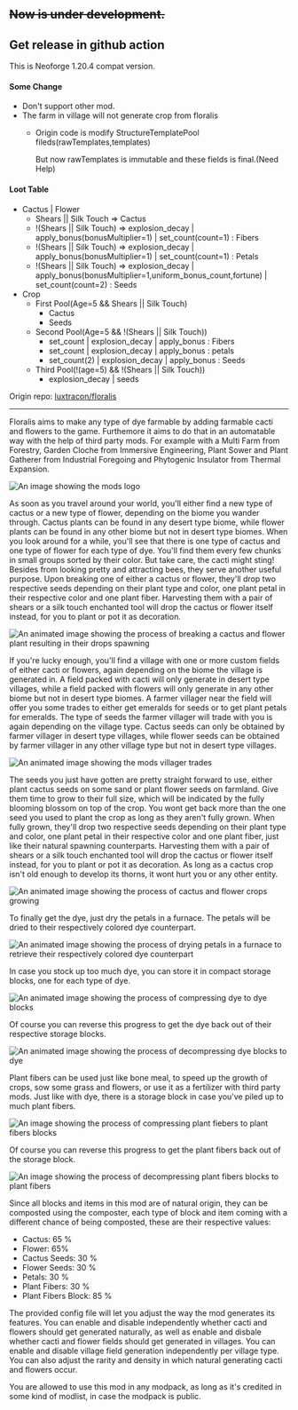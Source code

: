 ## ~~Now is under development.~~
## Get release in github action

This is Neoforge 1.20.4 compat version.

#### Some Change
* Don't support other mod.
* The farm in village will not generate crop from floralis
  * Origin code is modify StructureTemplatePool fileds(rawTemplates,templates)
  
    But now rawTemplates is immutable and these fields is final.(Need Help)
#### Loot Table
* Cactus | Flower
  * Shears || Silk Touch => Cactus
  * !(Shears || Silk Touch) => explosion_decay | apply_bonus(bonusMultiplier=1) | set_count(count=1) : Fibers
  * !(Shears || Silk Touch) => explosion_decay | apply_bonus(bonusMultiplier=1) | set_count(count=1) : Petals
  * !(Shears || Silk Touch) => explosion_decay | apply_bonus(bonusMultiplier=1,uniform_bonus_count,fortune) | set_count(count=2) : Seeds
* Crop
  * First Pool(Age=5 && Shears || Silk Touch)
    * Cactus
    * Seeds
  * Second Pool(Age=5 && !(Shears || Silk Touch))
    * set_count | explosion_decay | apply_bonus : Fibers
    * set_count | explosion_decay | apply_bonus : petals
    * set_count(2) | explosion_decay | apply_bonus : Seeds
  * Third Pool(!(age=5) && !(Shears || Silk Touch))
    * explosion_decay | seeds

Origin repo: [luxtracon/floralis](https://github.com/luxtracon/floralis)
___
Floralis aims to make any type of dye farmable by adding farmable cacti and flowers to the game. Furthemore it aims to do that in an automatable way with the help of third party mods. For example with a Multi Farm from Forestry, Garden Cloche from Immersive Engineering, Plant Sower and Plant Gatherer from Industrial Foregoing and Phytogenic Insulator from Thermal Expansion.

![An image showing the mods logo](https://cdn.zekro.de/mods/floralis/media/logo_v3.png 'Floralis logo')

As soon as you travel around your world, you'll either find a new type of cactus or a new type of flower, depending on the biome you wander through. Cactus plants can be found in any desert type biome, while flower plants can be found in any other biome but not in desert type biomes. When you look around for a while, you'll see that there is one type of cactus and one type of flower for each type of dye. You'll find them every few chunks in small groups sorted by their color. But take care, the cacti might sting! Besides from looking pretty and attracting bees, they serve another useful purpose. Upon breaking one of either a cactus or flower, they'll drop two respective seeds depending on their plant type and color, one plant petal in their respective color and one plant fiber. Harvesting them with a pair of shears or a silk touch enchanted tool will drop the cactus or flower itself instead, for you to plant or pot it as decoration.

![An animated image showing the process of breaking a cactus and flower plant resulting in their drops spawning](https://cdn.zekro.de/mods/floralis/media/drops_plants.gif 'Plant drops')

If you're lucky enough, you'll find a village with one or more custom fields of either cacti or flowers, again depending on the biome the village is generated in. A field packed with cacti will only generate in desert type villages, while a field packed with flowers will only generate in any other biome but not in desert type biomes. A farmer villager near the field will offer you some trades to either get emeralds for seeds or to get plant petals for emeralds. The type of seeds the farmer villager will trade with you is again depending on the village type. Cactus seeds can only be obtained by farmer villager in desert type villages, while flower seeds can be obtained by farmer villager in any other village type but not in desert type villages.

![An animated image showing the mods villager trades](https://cdn.zekro.de/mods/floralis/media/trades.gif 'Villager trades')

The seeds you just have gotten are pretty straight forward to use, either plant cactus seeds on some sand or plant flower seeds on farmland. Give them time to grow to their full size, which will be indicated by the fully blooming blossom on top of the crop. You wont get back more than the one seed you used to plant the crop as long as they aren't fully grown. When fully grown, they'll drop two respective seeds depending on their plant type and color, one plant petal in their respective color and one plant fiber, just like their natural spawning counterparts. Harvesting them with a pair of shears or a silk touch enchanted tool will drop the cactus or flower itself instead, for you to plant or pot it as decoration. As long as a cactus crop isn't old enough to develop its thorns, it wont hurt you or any other entity.

![An animated image showing the process of cactus and flower crops growing](https://cdn.zekro.de/mods/floralis/media/drops_crops.gif 'Crops growing')

To finally get the dye, just dry the petals in a furnace. The petals will be dried to their respectively colored dye counterpart.

![An animated image showing the process of drying petals in a furnace to retrieve their respectively colored dye counterpart](https://cdn.zekro.de/mods/floralis/media/smelting_petals.gif 'Petal drying')

In case you stock up too much dye, you can store it in compact storage blocks, one for each type of dye.

![An animated image showing the process of compressing dye to dye blocks](https://cdn.zekro.de/mods/floralis/media/crafting_compress_dye_block.gif 'Dye compression')

Of course you can reverse this progress to get the dye back out of their respective storage blocks.

![An animated image showing the process of decompressing dye blocks to dye](https://cdn.zekro.de/mods/floralis/media/crafting_decompress_dye_block.gif 'Dye decompression')

Plant fibers can be used just like bone meal, to speed up the growth of crops, sow some grass and flowers, or use it as a fertilizer with third party mods. Just like with dye, there is a storage block in case you've piled up to much plant fibers.

![An image showing the process of compressing plant fiebers to plant fibers blocks](https://cdn.zekro.de/mods/floralis/media/crafting_compress_plant_fibers_block.png 'Fibers compression')

Of course you can reverse this progress to get the plant fibers back out of the storage block.

![An image showing the process of decompressing plant fibers blocks to plant fibers](https://cdn.zekro.de/mods/floralis/media/crafting_decompress_plant_fibers_block.png 'Fibers decompression')

Since all blocks and items in this mod are of natural origin, they can be composted using the composter, each type of block and item coming with a different chance of being composted, these are their respective values:

- Cactus: 65 %
- Flower: 65%
- Cactus Seeds: 30 %
- Flower Seeds: 30 %
- Petals: 30 %
- Plant Fibers: 30 %
- Plant Fibers Block: 85 %

The provided config file will let you adjust the way the mod generates its features. You can enable and disable independently whether cacti and flowers should get generated naturally, as well as enable and disbale whether cacti and flower fields should get generated in villages. You can enable and disable village field generation independently per village type. You can also adjust the rarity and density in which natural generating cacti and flowers occur.

You are allowed to use this mod in any modpack, as long as it's credited in some kind of modlist, in case the modpack is public.